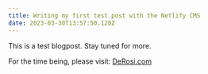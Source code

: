 ```yaml
---
title: Writing my first test post with the Netlify CMS
date: 2023-03-30T13:57:50.120Z
---
```

T﻿his is a test blogpost. Stay tuned for more.

F﻿or the time being, please visit: [DeRosi.com](derosi.com)